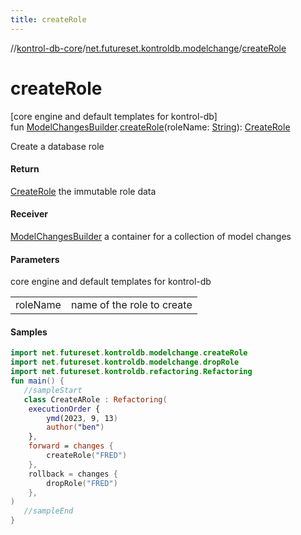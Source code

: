 ```yaml
---
title: createRole
---
```

//[kontrol-db-core](../../index.html)/[net.futureset.kontroldb.modelchange](index.html)/[createRole](create-role.html)



# createRole



[core engine and default templates for kontrol-db]\
fun [ModelChangesBuilder](../net.futureset.kontroldb.dsl/-model-changes-builder/index.html).[createRole](create-role.html)(roleName: [String](https://kotlinlang.org/api/latest/jvm/stdlib/kotlin/-string/index.html)): [CreateRole](-create-role/index.html)



Create a database role



#### Return



[CreateRole](-create-role/index.html) the immutable role data



#### Receiver



[ModelChangesBuilder](../net.futureset.kontroldb.dsl/-model-changes-builder/index.html) a container for a collection of model changes



#### Parameters


core engine and default templates for kontrol-db

| | |
|---|---|
| roleName | name of the role to create |



#### Samples

```kotlin
import net.futureset.kontroldb.modelchange.createRole
import net.futureset.kontroldb.modelchange.dropRole
import net.futureset.kontroldb.refactoring.Refactoring
fun main() { 
   //sampleStart 
   class CreateARole : Refactoring(
    executionOrder {
        ymd(2023, 9, 13)
        author("ben")
    },
    forward = changes {
        createRole("FRED")
    },
    rollback = changes {
        dropRole("FRED")
    },
) 
   //sampleEnd
}
```




